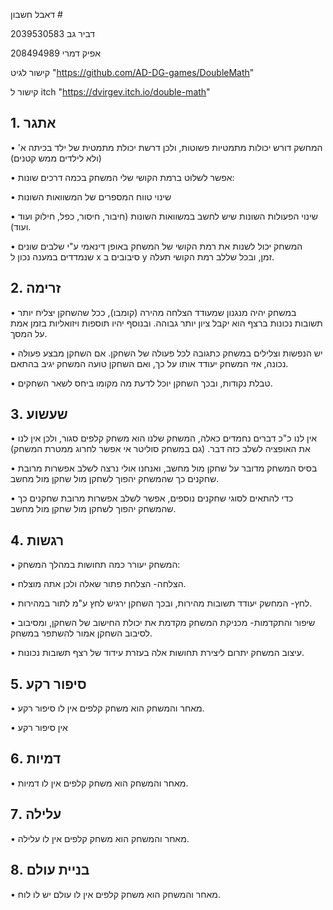 דאבל חשבון #

דביר גב 2039530583	

אפיק דמרי 208494989

קישור לגיט  "https://github.com/AD-DG-games/DoubleMath"

קישור ל itch  "https://dvirgev.itch.io/double-math"

## 1.	אתגר

•	המחשק דורש יכולות מתמטיות פשוטות, ולכן דרשת יכולת מתמטית של ילד בכיתה א' (ולא לילדים ממש קטנים)

•	אפשר לשלוט ברמת הקושי שלי המשחק בכמה דרכים שונות:

•	שינוי טווח המספרים של המשוואות השונות

•	שינוי הפעולות השונות שיש לחשב במשוואות השונות (חיבור, חיסור, כפל, חילוק ועוד ועוד).

•	המשחק יכול לשנות את רמת הקושי של המשחק באופן דינאמי ע"י שלבים שונים שנמדדים במענה נכון ל x סיבובים ב y זמן, ובכל שללב רמת הקושי תעלה.

## 2.	זרימה

•	במשחק יהיה מנגנון שמעודד הצלחה מהירה (קומבו), ככל שהשחקן יצליח יותר תשובות נכונות ברצף הוא יקבל ציון יותר גבוהה. ובנוסף  יהיו תוספות ויזואליות בזמן אמת על המסך.

•	יש הנפשות וצלילים במשחק כתגובה לכל פעולה של השחקן.  אם השחקן מבצע פעולה נכונה, אזי המשחק יעודד אותו על כך, ואם השחקן טועה המשחק יגיב בהתאם.

•	טבלת נקודות, ובכך השחקן יוכל לדעת מה מקומו ביחס לשאר השחקים.

## 3.	שעשוע

•	אין לנו כ"כ דברים נחמדים כאלה, המשחק שלנו הוא משחק קלפים סגור, ולכן אין לנו את האופציה לשלב כזה דבר. (גם במשחק סוליטר אי אפשר לחרוג ממטרת המשחק)

•	בסיס המשחק מדובר על שחקן מול מחשב, ואנחנו  אולי נרצה לשלב אפשרות מרובת שחקנים כך שהמשחק יהפוך לשחקן מול שחקן מול מחשב.

•	כדי להתאים לסוגי שחקנים נוספים, אפשר לשלב אפשרות מרובת שחקנים כך שהמשחק יהפוך לשחקן מול שחקן מול מחשב.

## 4.	רגשות

•	המשחק יעורר כמה תחושות במהלך המשחק:

•	הצלחה- הצלחת פתור שאלה ולכן אתה מוצלח.

•	לחץ- המחשק יעודד תשובות מהירות, ובכך השחקן ירגיש לחץ ע"מ לתור במהירות.

•	שיפור והתקדמות- מכניקת המשחק מקדמת את יכולת החישוב של השחקן, ומסיבוב לסיבוב השחקן אמור להשתפר במשחק.

•	עיצוב המשחק יתרום ליצירת תחושות אלה בעזרת עידוד של רצף תשובות נכונות.

## 5.	סיפור רקע

•	מאחר והמשחק הוא משחק קלפים אין לו סיפור רקע.

•	אין סיפור רקע

## 6.	דמיות

•	מאחר והמשחק הוא משחק קלפים אין לו דמיות.

## 7.	עלילה

•	מאחר והמשחק הוא משחק קלפים אין לו עלילה.

## 8.	בניית עולם

•	מאחר והמשחק הוא משחק קלפים אין לו עולם יש לו לוח.

